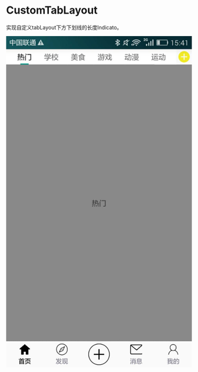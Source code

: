 # CustomTabLayout
实现自定义tabLayout下方下划线的长度Indicato。

![Image text](https://raw.githubusercontent.com/Androidspl/CustomTabLayout/master/ImageView/customtablayout.jpg)
